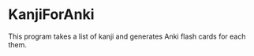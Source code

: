 KanjiForAnki
============

This program takes a list of kanji and generates Anki flash cards for each them.
